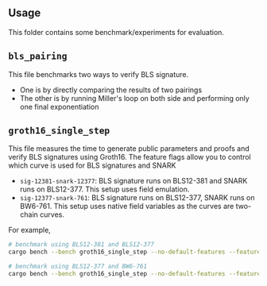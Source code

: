 ## Usage

This folder contains some benchmark/experiments for evaluation.

## `bls_pairing`

This file benchmarks two ways to verify BLS signature.
- One is by directly comparing the results of two pairings
- The other is by running Miller's loop on both side and performing only one final exponentiation

## `groth16_single_step`

This file measures the time to generate public parameters and proofs and verify BLS signatures using Groth16. The feature flags allow you to control which curve is used for BLS signatures and SNARK
- `sig-12381-snark-12377`: BLS signature runs on BLS12-381 and SNARK runs on BLS12-377. This setup uses field emulation.
- `sig-12377-snark-761`: BLS signature runs on BLS12-377, SNARK runs on BW6-761. This setup uses native field variables as the curves are two-chain curves.

For example,

```sh
# benchmark using BLS12-381 and BLS12-377
cargo bench --bench groth16_single_step --no-default-features --features sig-12381-snark-12377

# benchmark using BLS12-377 and BW6-761
cargo bench --bench groth16_single_step --no-default-features --features sig-12377-snark-761
```